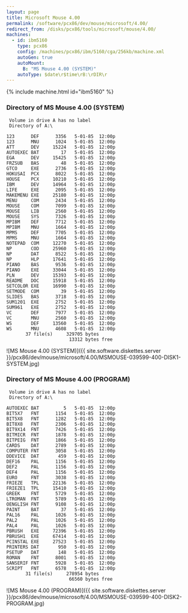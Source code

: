 ```yaml
---
layout: page
title: Microsoft Mouse 4.00
permalink: /software/pcx86/dev/mouse/microsoft/4.00/
redirect_from: /disks/pcx86/tools/microsoft/mouse/4.00/
machines:
  - id: ibm5160
    type: pcx86
    config: /machines/pcx86/ibm/5160/cga/256kb/machine.xml
    autoGen: true
    autoMount:
      B: "MS Mouse 4.00 (SYSTEM)"
    autoType: $date\r$time\rB:\rDIR\r
---
```


{% include machine.html id="ibm5160" %}

### Directory of MS Mouse 4.00 (SYSTEM)

     Volume in drive A has no label
     Directory of A:\

    123      DEF      3356   5-01-85  12:00p
    123      MNU      1024   5-01-85  12:00p
    ATT      DEV     15224   5-01-85  12:00p
    AUTOEXEC BAT        17   5-01-85  12:00p
    EGA      DEV     15425   5-01-85  12:00p
    FRZSUB   BAS        48   5-01-85  12:00p
    GTCO     EXE      2736   5-01-85  12:00p
    HOKUSAI  PCX      8022   5-01-85  12:00p
    HOUSE    PCX     10210   5-01-85  12:00p
    IBM      DEV     14964   5-01-85  12:00p
    LIFE     EXE      2095   5-01-85  12:00p
    MAKEMENU EXE     25180   5-01-85  12:00p
    MENU     COM      2434   5-01-85  12:00p
    MOUSE    COM      7099   5-01-85  12:00p
    MOUSE    LIB      2560   5-01-85  12:00p
    MOUSE    SYS      7326   5-01-85  12:00p
    MPIBM    DEF      7712   5-01-85  12:00p
    MPIBM    MNU      1664   5-01-85  12:00p
    MPMS     DEF      7705   5-01-85  12:00p
    MPMS     MNU      1664   5-01-85  12:00p
    NOTEPAD  COM     12270   5-01-85  12:00p
    NP       COD     25960   5-01-85  12:00p
    NP       DAT      8522   5-01-85  12:00p
    NP       HLP     17641   5-01-85  12:00p
    PIANO    BAS      9536   5-01-85  12:00p
    PIANO    EXE     33044   5-01-85  12:00p
    PLN      DEV     15393   5-01-85  12:00p
    README   DOC     15918   5-01-85  12:00p
    SETCOLOR EXE     16990   5-01-85  12:00p
    SETMODE  COM        39   5-01-85  12:00p
    SLIDES   BAS      3718   5-01-85  12:00p
    SUM1201  EXE      2752   5-01-85  12:00p
    SUM961   EXE      2752   5-01-85  12:00p
    VC       DEF      7977   5-01-85  12:00p
    VC       MNU      2560   5-01-85  12:00p
    WS       DEF     13560   5-01-85  12:00p
    WS       MNU      4608   5-01-85  12:00p
           37 file(s)     329705 bytes
                           13312 bytes free

![MS Mouse 4.00 (SYSTEM)]({{ site.software.diskettes.server }}/pcx86/dev/mouse/microsoft/4.00/MSMOUSE-039599-400-DISK1-SYSTEM.jpg)

### Directory of MS Mouse 4.00 (PROGRAM)

     Volume in drive A has no label
     Directory of A:\

    AUTOEXEC BAT         5   5-01-85  12:00p
    BIT5X7   FNT      1154   5-01-85  12:00p
    BIT5X8   FNT      1282   5-01-85  12:00p
    BIT8X8   FNT      2306   5-01-85  12:00p
    BIT9X14  FNT      7426   5-01-85  12:00p
    BITMICR  FNT      1878   5-01-85  12:00p
    BITPEIG  FNT      1866   5-01-85  12:00p
    CARDS    DAT      2789   5-01-85  12:00p
    COMPUTER FNT      3058   5-01-85  12:00p
    DDEVICE  DAT       459   5-01-85  12:00p
    DEF16    PAL      1156   5-01-85  12:00p
    DEF2     PAL      1156   5-01-85  12:00p
    DEF4     PAL      1156   5-01-85  12:00p
    EURO     FNT      3038   5-01-85  12:00p
    FRIEZE   TPL     22136   5-01-85  12:00p
    FRIEZE1  TPL     15410   5-01-85  12:00p
    GREEK    FNT      5729   5-01-85  12:00p
    LTROMAN  FNT      5789   5-01-85  12:00p
    OENGLISH FNT      9108   5-01-85  12:00p
    PAINT    BAT        37   5-01-85  12:00p
    PAL16    PAL      1026   5-01-85  12:00p
    PAL2     PAL      1026   5-01-85  12:00p
    PAL4     PAL      1026   5-01-85  12:00p
    PBRUSH   EXE     72396   5-01-85  12:00p
    PBRUSH1  EXE     67414   5-01-85  12:00p
    PCINSTAL EXE     27523   5-01-85  12:00p
    PRINTERS DAT       950   5-01-85  12:00p
    PSETUP   DAT       148   5-01-85  12:00p
    ROMAN    FNT      8001   5-01-85  12:00p
    SANSERIF FNT      5928   5-01-85  12:00p
    SCRIPT   FNT      6578   5-01-85  12:00p
           31 file(s)     278954 bytes
                           66560 bytes free

![MS Mouse 4.00 (PROGRAM)]({{ site.software.diskettes.server }}/pcx86/dev/mouse/microsoft/4.00/MSMOUSE-039599-400-DISK2-PROGRAM.jpg)
